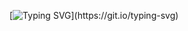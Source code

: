 [![Typing SVG](https://readme-typing-svg.demolab.com?font=Fira+Code&pause=1000&random=false&width=435&lines=Hi!+Jomari+Tenorio+here.)](https://git.io/typing-svg)